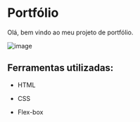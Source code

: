 # Portfólio 

Olá, bem vindo ao meu projeto de portfólio.

![image](https://github.com/user-attachments/assets/74fc4595-1f4d-4d5c-9d14-bd85b4720beb)

## Ferramentas utilizadas:

* HTML

* CSS

* Flex-box
